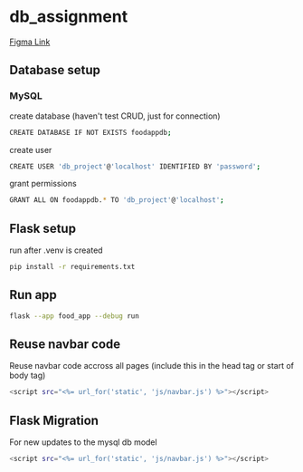 # db_assignment

<a href="https://www.figma.com/file/U2bY5qkUmypBeqRf6U22C0/db-assignment?type=design&node-id=0%3A1&t=RIGuVeDA5wz7yWGq-1">Figma Link</a>


## Database setup
### MySQL
create database (haven't test CRUD, just for connection)
```bash
CREATE DATABASE IF NOT EXISTS foodappdb;
```
create user
```bash
CREATE USER 'db_project'@'localhost' IDENTIFIED BY 'password';
```
grant permissions
```bash
GRANT ALL ON foodappdb.* TO 'db_project'@'localhost';
```

## Flask setup
run after .venv is created
```bash
pip install -r requirements.txt
```

## Run app
```bash
flask --app food_app --debug run
```

## Reuse navbar code
Reuse navbar code accross all pages (include this in the head tag or start of body tag)
```bash
<script src="<%= url_for('static', 'js/navbar.js') %>"></script>
```

## Flask Migration
For new updates to the mysql db model
```bash
<script src="<%= url_for('static', 'js/navbar.js') %>"></script>
```
